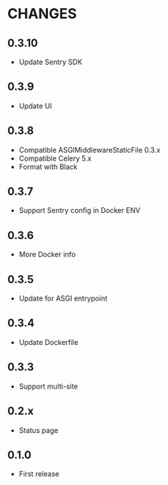 # CHANGES

## 0.3.10

- Update Sentry SDK

## 0.3.9

- Update UI

## 0.3.8

- Compatible ASGIMiddlewareStaticFile 0.3.x
- Compatible Celery 5.x
- Format with Black

## 0.3.7

- Support Sentry config in Docker ENV

## 0.3.6

- More Docker info

## 0.3.5

- Update for ASGI entrypoint

## 0.3.4

- Update Dockerfile

## 0.3.3

- Support multi-site

## 0.2.x

- Status page

## 0.1.0

- First release
